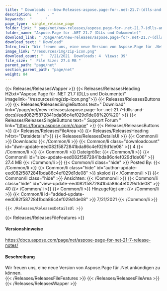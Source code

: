 ```yaml
---
title: " Downloads ---New-Releases-aspose.page-for-.net-21.7-(dlls-and-docs) . "
description:  "    . " 
keywords:  "    . " 
page_type:  single_release_page
folder_link: " page/net/new-releases/aspose.page-for-.net-21.7-(dlls-and-docs)/"
folder_name: "Aspose.Page für .NET 21.7 (DLLs und Dokumente)"
download_link: " /page/net/new-releases/aspose.page-for-.net-21.7-(dlls-and-docs)/eed082f5872841bda86c4ef029d1de08"
download_text: " Download"
Intro_text: "Wir freuen uns, eine neue Version von Aspose.Page für .Net ankündigen zu können."
image_link: "/resources/img/zip-icon.png"
download_count: "   7/21/2021  Downloads: 4  Views: 39"
file_size: "  File Size: 27.4 MB "
parent_path: "page/net"
section_parent_path: "page/net"
weight: 84
---
```


{{< Releases/ReleasesWapper >}}
  {{< Releases/ReleasesHeading H2txt="Aspose.Page für .NET 21.7 (DLLs und Dokumente)" imagelink="/resources/img/zip-icon.png">}}
  {{< Releases/ReleasesButtons >}}
    {{< Releases/ReleasesSingleButtons text=" Download" link="/page/net/new-releases/aspose.page-for-.net-21.7-(dlls-and-docs)/eed082f5872841bda86c4ef029d1de08%20%20" >}}
    {{< Releases/ReleasesSingleButtons text=" Support Forum " link="https://forum.aspose.com/c/page" >}}
  {{< Releases/ReleasesButtons >}}
  {{< Releases/ReleasesFileArea >}}
    {{< Releases/ReleasesHeading h4txt="Dateidetails">}}
    {{< Releases/ReleasesDetailsUl >}}
            {{< Common/li >}} Downloads: {{< /Common/li >}}
      {{< Common/li class="downloadcount" id="dwn-update-eed082f5872841bda86c4ef029d1de08" >}} 4 {{< /Common/li >}}
      {{< Common/li >}} Dateigröße: {{< /Common/li >}}
      {{< Common/li id="size-update-eed082f5872841bda86c4ef029d1de08" >}} 27.4 MB {{< /Common/li >}} 
      {{< Common/li  class="hide" >}} Posted By: {{< /Common/li >}} 
      {{< Common/li class="hide" id="author-update-eed082f5872841bda86c4ef029d1de08" >}} skolod {{< /Common/li >}}
      {{< Common/li class="hide" >}} Ansichten: {{< /Common/li >}}
      {{< Common/li class="hide" id="view-update-eed082f5872841bda86c4ef029d1de08" >}} 40 {{< /Common/li >}}
      {{< Common/li >}} Hinzugefügt am: {{< /Common/li >}}
      {{< Common/li id="added-update-eed082f5872841bda86c4ef029d1de08" >}} 7/21/2021 {{< /Common/li >}} 

    {{< /Releases/ReleasesDetailsUl >}}

  {{< Releases/ReleasesFileFeatures >}}
      <h4>Versionshinweise</h4><div> <a href="https://docs.aspose.com/page/net/aspose-page-for-net-21-7-release-notes/">https://docs.aspose.com/page/net/aspose-page-for-net-21-7-release-notes/</a></div><h4> Beschreibung</h4><div class="HTMLDescription"> Wir freuen uns, eine neue Version von Aspose.Page für .Net ankündigen zu können.</div>
  {{< /Releases/ReleasesFileFeatures >}}
 {{< /Releases/ReleasesFileArea >}}
{{< /Releases/ReleasesWapper >}}



